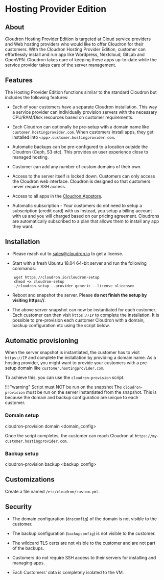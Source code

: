 # Hosting Provider Edition

## About

Cloudron Hosting Provider Edition is targeted at Cloud service providers and Web hosting
providers who would like to offer Cloudron for their customers. With the
Cloudron Hosting Provider Edition, customer can effortlessly install and run app like
Wordpress, Nextcloud, GitLab and OpenVPN. Cloudron takes care of keeping these apps
up-to-date while the service provider takes care of the server management.

## Features

The Hosting Provider Edition functions similar to the standard Cloudron but includes the
following features:

* Each of your customers have a separate Cloudron installation. This way a service provider
  can individually provision servers with the necessary CPU/RAM/Disk resources based on
  customer requirements.

* Each Cloudron can optionally be pre-setup with a domain name like `customer.hostingprovider.com`. When
  customers install apps, they get installed into `<app>.customer.hostingprovider.com`.

* Automatic backups can be pre-configured to a location outside the Cloudron (Ceph, S3 etc).
  This provides an user experience close to managed hosting.

* Customer can add any number of custom domains of their own.

* Access to the server itself is locked down. Customers can only access the Cloudron web interface.
  Cloudron is designed so that customers never require SSH access.

* Access to all apps in the [Cloudron Appstore](/appstore.html).

* Automatic subscription - Your customers do not need to setup a subscription (credit card) with us
  Instead, you setup a billing account with us and you will charged based on our pricing agreement.
  Cloudrons are automatically subscribed to a plan that allows them to install any app they want.

## Installation

* Please reach out to [sales@cloudron.io](mailto:sales@cloudron.io) to get a license.

* Start with a fresh Ubuntu 18.04 64-bit server and run the following commands:

```
    wget https://cloudron.io/cloudron-setup
    chmod +x cloudron-setup
    ./cloudron-setup --provider generic --license <license>
```

* Reboot and snapshot the server. Please **do not finish the setup by visiting https://<IP>**.

* The above server snapshot can now be instantiated for each customer. Each customer can then visit `https://IP`
  to complete the installation. It is possible to pre-provision each customer Cloudron with a domain, backup configuration etc
  using the script below.

## Automatic provisioning

When the server snapshot is instantiated, the customer has to visit `https://IP` and complete the installation
by providing a domain name. As a hosting provider, you might want to provide your customers with a pre-setup domain
like `customer.hostingprovider.com`.

To achieve this, you can use the `cloudron-provision` script.

!!! "warning" Script must NOT be run on the snapshot
    The `cloudron-provision` must be run on the server instantiated from the snapshot. This is because the
    domain and backup configuration are unique to each customer.

### Domain setup

cloudron-provision domain <domain_config>

Once the script completes, the customer can reach Cloudron at `https://my-customer.hostingprovider.com`.

### Backup setup

cloudron-provision backup <backup_config>

## Customizations

Create a file named `/etc/cloudron/custom.yml`.

## Security

* The domain configuration (`dnsconfig`) of the domain is not visible to the customer.

* The backup configuration (`backupconfig`) is not visible to the customer.

* The wildcard TLS certs are not visible to the customer and are not part of the backups.

* Customers do not require SSH access to their servers for installing and managing apps.

* Each Customers' data is completely isolated to the VM.


